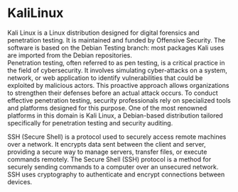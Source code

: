 # KaliLinux

Kali Linux is a Linux distribution designed for digital forensics and penetration testing. 
It is maintained and funded by Offensive Security. 
The software is based on the Debian Testing branch: most packages Kali uses are imported from the Debian repositories.   
Penetration testing, often referred to as pen testing, is a critical practice in the field of cybersecurity. 
It involves simulating cyber-attacks on a system, network, or web application to identify vulnerabilities that could be exploited by malicious actors. 
This proactive approach allows organizations to strengthen their defenses before an actual attack occurs. 
To conduct effective penetration testing, security professionals rely on specialized tools and platforms designed for this purpose. 
One of the most renowned platforms in this domain is Kali Linux, a Debian-based distribution tailored specifically for penetration testing and security auditing.  
  
SSH (Secure Shell) is a protocol used to securely access remote machines over a network. 
It encrypts data sent between the client and server, providing a secure way to manage servers, transfer files, or execute commands remotely. 
The Secure Shell (SSH) protocol is a method for securely sending commands to a computer over an unsecured network. 
SSH uses cryptography to authenticate and encrypt connections between devices.

